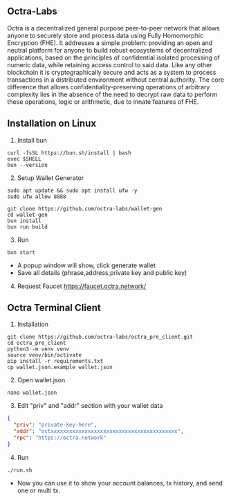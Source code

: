 ## Octra-Labs
Octra is a decentralized general purpose peer-to-peer network that allows anyone to securely store and process data using Fully Homomorphic Encryption (FHE). It addresses a simple problem: providing an open and neutral platform for anyone to build robust ecosystems of decentralized applications, based on the principles of confidential isolated processing of numeric data, while retaining access control to said data. Like any other blockchain it is cryptographically secure and acts as a system to process transactions in a distributed environment without central authority. The core difference that allows confidentiality-preserving operations of arbitrary complexity lies in the absence of the need to decrypt raw data to perform these operations, logic or arithmetic, due to innate features of FHE.

## Installation on Linux
1. Install bun
```
curl -fsSL https://bun.sh/install | bash
exec $SHELL
bun --version
```

2. Setup Wallet Generator
```
sudo apt update && sudo apt install ufw -y
sudo ufw allow 8888
```
```
git clone https://github.com/octra-labs/wallet-gen
cd wallet-gen
bun install
bun run build
```
3. Run
```
bun start
```

- A popup window will show, click generate wallet
- Save all details (phrase,address,private key and public key)

4. Request Faucet
https://faucet.octra.network/

## Octra Terminal Client
1. Installation
```
git clone https://github.com/octra-labs/octra_pre_client.git
cd octra_pre_client
python3 -m venv venv
source venv/bin/activate
pip install -r requirements.txt
cp wallet.json.example wallet.json
```

2. Open wallet.json
```
nano wallet.json
```

3. Edit "priv" and "addr" section with your wallet data
```json
{
  "priv": "private-key-here",
  "addr": "octxxxxxxxxxxxxxxxxxxxxxxxxxxxxxxxxxxxxxxxxx",
  "rpc": "https://octra.network"
}
```

4. Run
```
./run.sh
```

- Now you can use it to show your account balances, tx history, and send one or multi tx.



